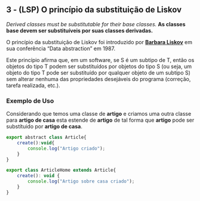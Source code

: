 ## 3 - (LSP) **O princípio da substituição de Liskov**

*Derived classes must be substitutable for their base classes.*
**As classes base devem ser substituíveis por suas classes derivadas.**

O princípio da substituição de Liskov foi introduzido por [**Barbara Liskov**](https://en.wikipedia.org/wiki/Barbara_Liskov) em sua conferência “Data abstraction” em 1987.

Este princípio afirma que, em um software, se S é um subtipo de T, então os objetos do tipo T podem ser substituídos por objetos do tipo S (ou seja, um objeto do tipo T pode ser substituído por qualquer objeto de um subtipo S) sem alterar nenhuma das propriedades desejáveis do programa (correção, tarefa realizada, etc.).

### Exemplo de Uso

Considerando que temos uma classe de **artigo** e criamos uma outra classe para **artigo de casa** esta estende de **artigo** de tal forma que **artigo** pode ser substítuido por **artigo de casa**.

```jsx
export abstract class Article{
    create():void{
        console.log("Artigo criado");
    }
}
```

```jsx
export class ArticleHome extends Article{
    create(): void {
        console.log("Artigo sobre casa criado");
    }
}
```
